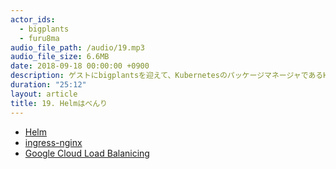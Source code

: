 ```yaml
---
actor_ids:
  - bigplants
  - furu8ma
audio_file_path: /audio/19.mp3
audio_file_size: 6.6MB
date: 2018-09-18 00:00:00 +0900
description: ゲストにbigplantsを迎えて、KubernetesのパッケージマネージャであるHelmの便利さについて話しました。
duration: "25:12"
layout: article
title: 19. Helmはべんり
---
```


- [Helm](https://helm.sh/)
- [ingress-nginx](https://github.com/kubernetes/ingress-nginx)
- [Google Cloud Load Balanicing](https://cloud.google.com/load-balancing/)


